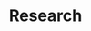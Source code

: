 ---
title: Research
type: landing

sections:
  - block: markdown
    content:
      title: ""
      text: ""
    design:
      spacing:
        padding: ["20px", "0", "0", "0"]

  - block: portfolio
    content:
      title: Perception-Aware Planning
      filters:
        folders:
          - perception-projects
      
    design:
      columns: '1'
      view: showcase
      ##flip_alt_rows: false

  - block: portfolio
    content:
      title: Optimal Planning with User Preferences
      filters:
        folders:
          - user-projects
      
    design:
      columns: '1'
      view: showcase
      spacing:
        padding: ["100px", "0", "0", "0"]
---